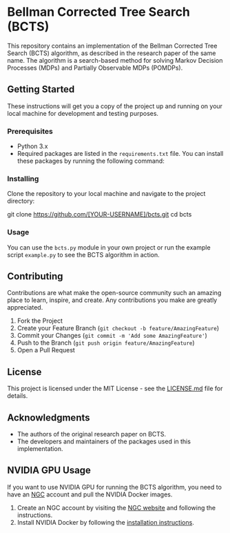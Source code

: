 # Bellman Corrected Tree Search (BCTS)

This repository contains an implementation of the Bellman Corrected Tree Search (BCTS) algorithm, as described in the research paper of the same name. The algorithm is a search-based method for solving Markov Decision Processes (MDPs) and Partially Observable MDPs (POMDPs). 

## Getting Started

These instructions will get you a copy of the project up and running on your local machine for development and testing purposes.

### Prerequisites

- Python 3.x
- Required packages are listed in the `requirements.txt` file. You can install these packages by running the following command:


### Installing

Clone the repository to your local machine and navigate to the project directory:

git clone https://github.com/[YOUR-USERNAME]/bcts.git
cd bcts


### Usage

You can use the `bcts.py` module in your own project or run the example script `example.py` to see the BCTS algorithm in action.

## Contributing

Contributions are what make the open-source community such an amazing place to learn, inspire, and create. Any contributions you make are greatly appreciated.

1. Fork the Project
2. Create your Feature Branch (`git checkout -b feature/AmazingFeature`)
3. Commit your Changes (`git commit -m 'Add some AmazingFeature'`)
4. Push to the Branch (`git push origin feature/AmazingFeature`)
5. Open a Pull Request

## License

This project is licensed under the MIT License - see the [LICENSE.md](LICENSE.md) file for details.

## Acknowledgments

- The authors of the original research paper on BCTS.
- The developers and maintainers of the packages used in this implementation.

## NVIDIA GPU Usage

If you want to use NVIDIA GPU for running the BCTS algorithm, you need to have an [NGC](https://ngc.nvidia.com) account and pull the NVIDIA Docker images.

1. Create an NGC account by visiting the [NGC website](https://ngc.nvidia.com/signup) and following the instructions.
2. Install NVIDIA Docker by following the [installation instructions](https://github.com/NVIDIA/nvidia-docker).




